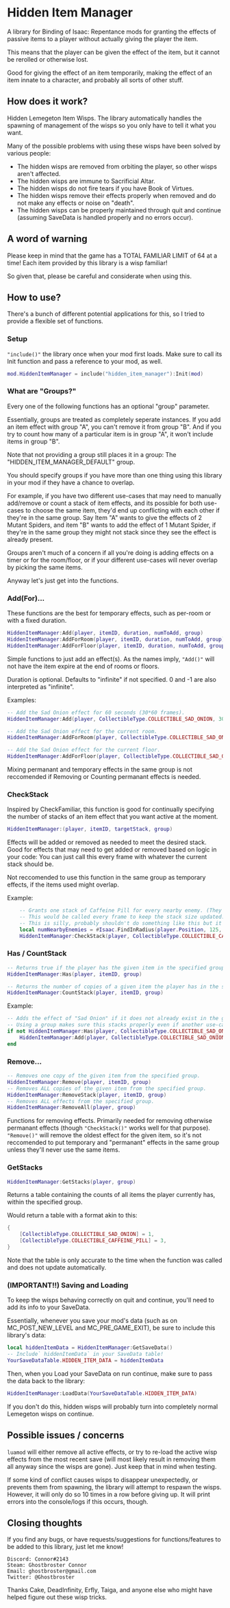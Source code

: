 # Hidden Item Manager
A library for Binding of Isaac: Repentance mods for granting the effects of passive items to a player without actually giving the player the item.

This means that the player can be given the effect of the item, but it cannot be rerolled or otherwise lost.

Good for giving the effect of an item temporarily, making the effect of an item innate to a character, and probably all sorts of other stuff.

## How does it work?
Hidden Lemegeton Item Wisps. The library automatically handles the spawning of management of the wisps so you only have to tell it what you want.

Many of the possible problems with using these wisps have been solved by various people:

 - The hidden wisps are removed from orbiting the player, so other wisps aren't affected.
 - The hidden wisps are immune to Sacrificial Altar.
 - The hidden wisps do not fire tears if you have Book of Virtues.
 - The hidden wisps remove their effects properly when removed and do not make any effects or noise on "death".
 - The hidden wisps can be properly maintained through quit and continue (assuming SaveData is handled properly and no errors occur).

## A word of warning
Please keep in mind that the game has a TOTAL FAMILIAR LIMIT of 64 at a time! Each item provided by this library is a wisp familiar!

So given that, please be careful and considerate when using this.

## How to use?
There's a bunch of different potential applications for this, so I tried to provide a flexible set of functions.


### Setup

`"include()"` the library once when your mod first loads. Make sure to call its Init function and pass a reference to your mod, as well.

```lua
mod.HiddenItemManager = include("hidden_item_manager"):Init(mod)
```

### What are "Groups?"

Every one of the following functions has an optional "group" parameter.

Essentially, groups are treated as completely seperate instances. If you add an item effect with group "A", you can't remove it from group "B". And if you try to count how many of a particular item is in group "A", it won't include items in group "B".

Note that not providing a group still places it in a group: The "HIDDEN_ITEM_MANAGER_DEFAULT" group.

You should specify groups if you have more than one thing using this library in your mod if they have a chance to overlap.

For example, if you have two different use-cases that may need to manually add/remove or count a stack of item effects, and its possible for both use-cases to choose the same item, they'd end up conflicting with each other if they're in the same group. Say Item "A" wants to give the effects of 2 Mutant Spiders, and item "B" wants to add the effect of 1 Mutant Spider, if they're in the same group they might not stack since they see the effect is already present.

Groups aren't much of a concern if all you're doing is adding effects on a timer or  for the room/floor, or if your different use-cases will never overlap by picking the same items.

Anyway let's just get into the functions.

### Add(For)...

These functions are the best for temporary effects, such as per-room or with a fixed duration.

```lua
HiddenItemManager:Add(player, itemID, duration, numToAdd, group)
HiddenItemManager:AddForRoom(player, itemID, duration, numToAdd, group)
HiddenItemManager:AddForFloor(player, itemID, duration, numToAdd, group)
```

Simple functions to just add an effect(s). As the names imply, `"Add()"` will not have the item expire at the end of rooms or floors.

Duration is optional. Defaults to "infinite" if not specified. 0 and -1 are also interpreted as "infinite".

Examples:

```lua
-- Add the Sad Onion effect for 60 seconds (30*60 frames).
HiddenItemManager:Add(player, CollectibleType.COLLECTIBLE_SAD_ONION, 30 * 60)

-- Add the Sad Onion effect for the current room.
HiddenItemManager:AddForRoom(player, CollectibleType.COLLECTIBLE_SAD_ONION)

-- Add the Sad Onion effect for the current floor.
HiddenItemManager:AddForFloor(player, CollectibleType.COLLECTIBLE_SAD_ONION)
```

Mixing permanant and temporary effects in the same group is not reccomended if Removing or Counting permanant effects is needed.

### CheckStack

Inspired by CheckFamiliar, this function is good for continually specifying the number of stacks of an item effect that you want active at the moment.

```lua
HiddenItemManager:(player, itemID, targetStack, group)
```

Effects will be added or removed as needed to meet the desired stack. Good for effects that may need to get added or removed based on logic in your code: You can just call this every frame with whatever the current stack should be.

Not reccomended to use this function in the same group as temporary effects, if the items used might overlap.

Example:

```lua
	-- Grants one stack of Caffeine Pill for every nearby enemy. (They'll all be removed if no enemies are nearby).
	-- This would be called every frame to keep the stack size updated.
	-- This is silly, probably shouldn't do something like this but it's a good example.
	local numNearbyEnemies = #Isaac.FindInRadius(player.Position, 125, EntityPartition.ENEMY)
	HiddenItemManager:CheckStack(player, CollectibleType.COLLECTIBLE_CAFFEINE_PILL, numNearbyEnemies)
```

### Has / CountStack

```lua
-- Returns true if the player has the given item in the specified group.
HiddenItemManager:Has(player, itemID, group)

-- Returns the number of copies of a given item the player has in the specified group.
HiddenItemManager:CountStack(player, itemID, group)
```

Example:

```lua
-- Adds the effect of "Sad Onion" if it does not already exist in the group "MY_GROUP".
-- Using a group makes sure this stacks properly even if another use-case has applied the Sad Onion as an effect.
if not HiddenItemManager:Has(player, CollectibleType.COLLECTIBLE_SAD_ONION, "MY_GROUP") then
	HiddenItemManager:Add(player, CollectibleType.COLLECTIBLE_SAD_ONION, -1, 1, "MY_GROUP")
end
```

### Remove...

```lua
-- Removes one copy of the given item from the specified group.
HiddenItemManager:Remove(player, itemID, group)
-- Removes ALL copies of the given item from the specified group.
HiddenItemManager:RemoveStack(player, itemID, group)
-- Removes ALL effects from the specified group.
HiddenItemManager:RemoveAll(player, group)
```

Functions for removing effects. Primarily needed for removing otherwise permanant effects (though `"CheckStack()"` works well for that purpose). `"Remove()"` will remove the oldest effect for the given item, so it's not reccomended to put temporary and "permanant" effects in the same group unless they'll never use the same items.

### GetStacks

```lua
HiddenItemManager:GetStacks(player, group)
```

Returns a table containing the counts of all items the player currently has, within the specified group.

Would return a table with a format akin to this:

```lua
{
	[CollectibleType.COLLECTIBLE_SAD_ONION] = 1,
	[CollectibleType.COLLECTIBLE_CAFFEINE_PILL] = 3,
}
```

Note that the table is only accurate to the time when the function was called and does not update automatically.


### (IMPORTANT!!) Saving and Loading

To keep the wisps behaving correctly on quit and continue, you'll need to add its info to your SaveData.

Essentially, whenever you save your mod's data (such as on MC_POST_NEW_LEVEL and MC_PRE_GAME_EXIT), be sure to include this library's data:

```lua
local hiddenItemData = HiddenItemManager:GetSaveData()
-- Include` hiddenItemData` in your SaveData table!
YourSaveDataTable.HIDDEN_ITEM_DATA = hiddenItemData
```

Then, when you Load your SaveData on run continue, make sure to pass the data back to the library:

```lua
HiddenItemManager:LoadData(YourSaveDataTable.HIDDEN_ITEM_DATA)
```

If you don't do this, hidden wisps will probably turn into completely normal Lemegeton wisps on continue.

## Possible issues / concerns

`luamod` will either remove all active effects, or try to re-load the active wisp effects from the most recent save (will most likely result in removing them all anyway since the wisps are gone). Just keep that in mind when testing.

If some kind of conflict causes wisps to disappear unexpectedly, or prevents them from spawning, the library will attempt to respawn the wisps. However, it will only do so 10 times in a row before giving up. It will print errors into the console/logs if this occurs, though.

## Closing thoughts

If you find any bugs, or have requests/suggestions for functions/features to be added to this library, just let me know!

```
Discord: Connor#2143
Steam: Ghostbroster Connor
Email: ghostbroster@gmail.com
Twitter: @Ghostbroster
```

Thanks Cake, DeadInfinity, Erfly, Taiga, and anyone else who might have helped figure out these wisp tricks.
